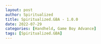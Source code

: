 ```yaml
---
layout: post
author: Spiritualized
title: Spiritualized.GBA - 1.0.0
date: 2022-07-29
categories: [Handheld, Game Boy Advance]
tags: [Spiritualized.GBA]
---
```


